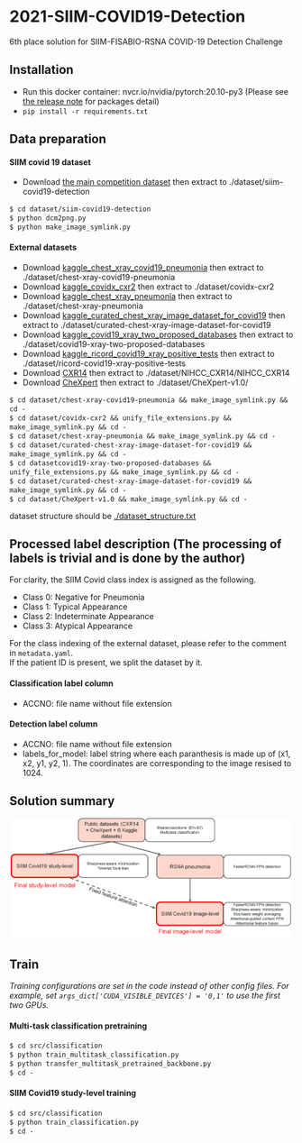 # 2021-SIIM-COVID19-Detection
6th place solution for SIIM-FISABIO-RSNA COVID-19 Detection Challenge


## Installation


* Run this docker container: nvcr.io/nvidia/pytorch:20.10-py3 (Please see [the release note](https://docs.nvidia.com/deeplearning/frameworks/pytorch-release-notes/rel_20-10.html#rel_20-10) for packages detail)
* `pip install -r requirements.txt`


## Data preparation
#### SIIM covid 19 dataset
* Download [the main competition dataset](https://www.kaggle.com/c/siim-covid19-detection/data) then extract to ./dataset/siim-covid19-detection

```
$ cd dataset/siim-covid19-detection
$ python dcm2png.py
$ python make_image_symlink.py
```

#### External datasets
* Download [kaggle_chest_xray_covid19_pneumonia](https://www.kaggle.com/prashant268/chest-xray-covid19-pneumonia) then extract to ./dataset/chest-xray-covid19-pneumonia
* Download [kaggle_covidx_cxr2](https://www.kaggle.com/andyczhao/covidx-cxr2) then extract to ./dataset/covidx-cxr2
* Download [kaggle_chest_xray_pneumonia](https://www.kaggle.com/paultimothymooney/chest-xray-pneumonia) then extract to ./dataset/chest-xray-pneumonia
* Download [kaggle_curated_chest_xray_image_dataset_for_covid19](https://www.kaggle.com/unaissait/curated-chest-xray-image-dataset-for-covid19) then extract to ./dataset/curated-chest-xray-image-dataset-for-covid19
* Download [kaggle_covid19_xray_two_proposed_databases](https://www.kaggle.com/edoardovantaggiato/covid19-xray-two-proposed-databases) then extract to ./dataset/covid19-xray-two-proposed-databases
* Download [kaggle_ricord_covid19_xray_positive_tests](https://www.kaggle.com/raddar/ricord-covid19-xray-positive-tests) then extract to ./dataset/ricord-covid19-xray-positive-tests
* Download [CXR14](https://nihcc.app.box.com/v/ChestXray-NIHCC) then extract to ./dataset/NIHCC_CXR14/NIHCC_CXR14
* Download [CheXpert](https://stanfordmlgroup.github.io/competitions/chexpert/) then extract to ./dataset/CheXpert-v1.0/

```
$ cd dataset/chest-xray-covid19-pneumonia && make_image_symlink.py && cd -
$ cd dataset/covidx-cxr2 && unify_file_extensions.py && make_image_symlink.py && cd -
$ cd dataset/chest-xray-pneumonia && make_image_symlink.py && cd -
$ cd dataset/curated-chest-xray-image-dataset-for-covid19 && make_image_symlink.py && cd -
$ cd datasetcovid19-xray-two-proposed-databases && unify_file_extensions.py && make_image_symlink.py && cd -
$ cd dataset/curated-chest-xray-image-dataset-for-covid19 && make_image_symlink.py && cd -
$ cd dataset/CheXpert-v1.0 && make_image_symlink.py && cd -
```


dataset structure should be [./dataset_structure.txt](dataset_structure.txt)

<!-- #region -->
## Processed label description (The processing of labels is trivial and is done by the author)
For clarity, the SIIM Covid class index is assigned as the following.
* Class 0: Negative for Pneumonia
* Class 1: Typical Appearance
* Class 2: Indeterminate Appearance
* Class 3: Atypical Appearance

For the class indexing of the external dataset, please refer to the comment in `metadata.yaml`.  
If the patient ID is present, we split the dataset by it.


#### Classification label column
  * ACCNO: file name without file extension
  
#### Detection label column
  * ACCNO: file name without file extension
  * labels_for_model: label string where each paranthesis is made up of (x1, x2, y1, y2, 1). The coordinates are corresponding to the image resised to 1024. 
<!-- #endregion -->

## Solution summary
![Alt text](./images/summary.png?raw=true "Optional Title")


## Train
*Training configurations are set in the code instead of other config files. For example, set `args_dict['CUDA_VISIBLE_DEVICES'] = '0,1'` to use the first two GPUs.*

#### Multi-task classification pretraining
```
$ cd src/classification
$ python train_multitask_classification.py
$ python transfer_multitask_pretrained_backbone.py
$ cd -
```

#### SIIM Covid19 study-level training
```
$ cd src/classification
$ python train_classification.py
$ cd -
```

```python

```
